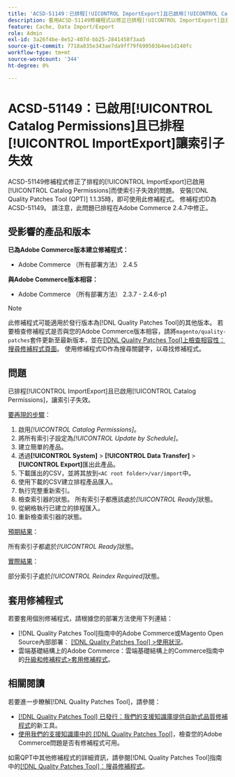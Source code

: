 ```yaml
---
title: 'ACSD-51149：已排程[!UICONTROL ImportExport]且已啟用[!UICONTROL Catalog Permissions]，讓索引子失效'
description: 套用ACSD-51149修補程式以修正已排程[!UICONTROL ImportExport]且已啟用[!UICONTROL Catalog Permissions]的索引器失效的Adobe Commerce效能問題。
feature: Cache, Data Import/Export
role: Admin
exl-id: 3a26f4be-8e52-407d-bb25-2841458f3aa5
source-git-commit: 7718a835e343ae7da9ff79f690503b4ee1d140fc
workflow-type: tm+mt
source-wordcount: '344'
ht-degree: 0%

---
```


# ACSD-51149：已啟用[!UICONTROL Catalog Permissions]且已排程[!UICONTROL ImportExport]讓索引子失效

ACSD-51149修補程式修正了排程的[!UICONTROL ImportExport]已啟用[!UICONTROL Catalog Permissions]而使索引子失效的問題。 安裝[!DNL Quality Patches Tool (QPT)] 1.1.35時，即可使用此修補程式。 修補程式ID為ACSD-51149。 請注意，此問題已排程在Adobe Commerce 2.4.7中修正。

## 受影響的產品和版本

**已為Adobe Commerce版本建立修補程式：**

* Adobe Commerce （所有部署方法） 2.4.5

**與Adobe Commerce版本相容：**

* Adobe Commerce （所有部署方法） 2.3.7 - 2.4.6-p1

>[!NOTE]
>
>此修補程式可能適用於發行版本為[!DNL Quality Patches Tool]的其他版本。 若要檢查修補程式是否與您的Adobe Commerce版本相容，請將`magento/quality-patches`套件更新至最新版本，並在[[!DNL Quality Patches Tool]上檢查相容性：搜尋修補程式頁面](https://experienceleague.adobe.com/tools/commerce-quality-patches/index.html)。 使用修補程式ID作為搜尋關鍵字，以尋找修補程式。

## 問題

已排程[!UICONTROL ImportExport]且已啟用[!UICONTROL Catalog Permissions]，讓索引子失效。

<u>要再現的步驟</u>：

1. 啟用&#x200B;*[!UICONTROL Catalog Permissions]*。
1. 將所有索引子設定為&#x200B;*[!UICONTROL Update by Schedule]*。
1. 建立簡單的產品。
1. 透過&#x200B;**[!UICONTROL System]** > **[!UICONTROL Data Transfer]** > **[!UICONTROL Export]**&#x200B;匯出此產品。
1. 下載匯出的CSV，並將其放到`<AC root folder>/var/import`中。
1. 使用下載的CSV建立排程產品匯入。
1. 執行完整重新索引。
1. 檢查索引器的狀態。 所有索引子都應該處於&#x200B;*[!UICONTROL Ready]*&#x200B;狀態。
1. 從網格執行已建立的排程匯入。
1. 重新檢查索引器的狀態。

<u>預期結果</u>：

所有索引子都處於&#x200B;*[!UICONTROL Ready]*&#x200B;狀態。

<u>實際結果</u>：

部分索引子處於&#x200B;*[!UICONTROL Reindex Required]*&#x200B;狀態。

## 套用修補程式

若要套用個別修補程式，請根據您的部署方法使用下列連結：

* [!DNL Quality Patches Tool]指南中的Adobe Commerce或Magento Open Source內部部署： [[!DNL Quality Patches Tool] >使用狀況](https://experienceleague.adobe.com/docs/commerce-operations/tools/quality-patches-tool/usage.html)。
* 雲端基礎結構上的Adobe Commerce：雲端基礎結構上的Commerce指南中的[升級和修補程式>套用修補程式](https://experienceleague.adobe.com/docs/commerce-cloud-service/user-guide/develop/upgrade/apply-patches.html)。

## 相關閱讀

若要進一步瞭解[!DNL Quality Patches Tool]，請參閱：

* [[!DNL Quality Patches Tool] 已發行：我們的支援知識庫提供自助式品質修補程式](/help/announcements/adobe-commerce-announcements/magento-quality-patches-released-new-tool-to-self-serve-quality-patches.md)的新工具。
* [使用我們的支援知識庫中的 [!DNL Quality Patches Tool]](/help/support-tools/patches-available-in-qpt-tool/check-patch-for-magento-issue-with-magento-quality-patches.md)，檢查您的Adobe Commerce問題是否有修補程式可用。

如需QPT中其他修補程式的詳細資訊，請參閱[!DNL Quality Patches Tool]指南中的[[!DNL Quality Patches Tool]：搜尋修補程式](https://experienceleague.adobe.com/tools/commerce-quality-patches/index.html)。
